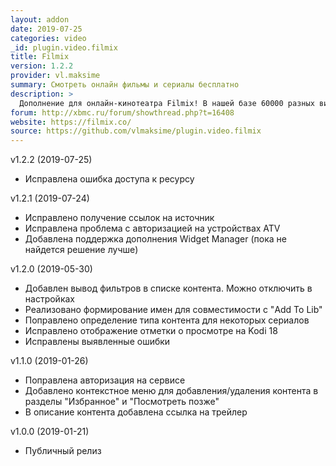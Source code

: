 ```yaml
---
layout: addon
date: 2019-07-25
categories: video
_id: plugin.video.filmix
title: Filmix
version: 1.2.2
provider: vl.maksime
summary: Смотреть онлайн фильмы и сериалы бесплатно
description: >
  Дополнение для онлайн-кинотеатра Filmix! В нашей базе 60000 разных видео, каждый из которых доступен вашему просмотру бесплатно и в отличном качестве. Выбирайте по вкусу и по настроению.
forum: http://xbmc.ru/forum/showthread.php?t=16408
website: https://filmix.co/ 
source: https://github.com/vlmaksime/plugin.video.filmix
---
```

v1.2.2 (2019-07-25)
- Исправлена ошибка доступа к ресурсу

v1.2.1 (2019-07-24)
- Исправлено получение ссылок на источник
- Исправлена проблема с авторизацией на устройствах ATV
- Добавлена поддержка дополнения Widget Manager (пока не найдется решение лучше)

v1.2.0 (2019-05-30)
- Добавлен вывод фильтров в списке контента. Можно отключить в настройках
- Реализовано формирование имен для совместимости с "Add To Lib"
- Поправлено определение типа контента для некоторых сериалов
- Исправлено отображение отметки о просмотре на Kodi 18
- Исправлены выявленные ошибки

v1.1.0 (2019-01-26)
- Поправлена авторизация на сервисе
- Добавлено контекстное меню для добавления/удаления контента в разделы "Избранное" и "Посмотреть позже"
- В описание контента добавлена ссылка на трейлер

v1.0.0 (2019-01-21)
- Публичный релиз